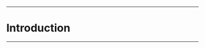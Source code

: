 ---------------------------------------------
# Introduction
---------------------------------------------
